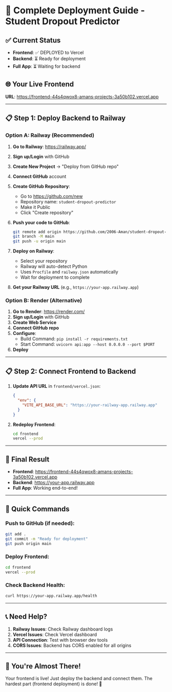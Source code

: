 # 🚀 Complete Deployment Guide - Student Dropout Predictor

## ✅ Current Status
- **Frontend**: ✅ DEPLOYED to Vercel
- **Backend**: ⏳ Ready for deployment
- **Full App**: ⏳ Waiting for backend

## 🌐 Your Live Frontend
**URL**: https://frontend-44s4qwox8-amans-projects-3a50b102.vercel.app

---

## 📋 Step 1: Deploy Backend to Railway

### Option A: Railway (Recommended)

1. **Go to Railway**: https://railway.app/
2. **Sign up/Login** with GitHub
3. **Create New Project** → "Deploy from GitHub repo"
4. **Connect GitHub** account
5. **Create GitHub Repository**:
   - Go to https://github.com/new
   - Repository name: `student-dropout-predictor`
   - Make it Public
   - Click "Create repository"

6. **Push your code to GitHub**:
   ```bash
   git remote add origin https://github.com/2006-Aman/student-dropout-predictor.git
   git branch -M main
   git push -u origin main
   ```

7. **Deploy on Railway**:
   - Select your repository
   - Railway will auto-detect Python
   - Uses `Procfile` and `railway.json` automatically
   - Wait for deployment to complete

8. **Get your Railway URL** (e.g., `https://your-app.railway.app`)

### Option B: Render (Alternative)

1. **Go to Render**: https://render.com/
2. **Sign up/Login** with GitHub
3. **Create Web Service**
4. **Connect GitHub repo**
5. **Configure**:
   - Build Command: `pip install -r requirements.txt`
   - Start Command: `uvicorn api:app --host 0.0.0.0 --port $PORT`
6. **Deploy**

---

## 📋 Step 2: Connect Frontend to Backend

1. **Update API URL** in `frontend/vercel.json`:
   ```json
   {
     "env": {
       "VITE_API_BASE_URL": "https://your-railway-app.railway.app"
     }
   }
   ```

2. **Redeploy Frontend**:
   ```bash
   cd frontend
   vercel --prod
   ```

---

## 🎯 Final Result

- **Frontend**: https://frontend-44s4qwox8-amans-projects-3a50b102.vercel.app
- **Backend**: https://your-app.railway.app
- **Full App**: Working end-to-end!

---

## 🔧 Quick Commands

### Push to GitHub (if needed):
```bash
git add .
git commit -m "Ready for deployment"
git push origin main
```

### Deploy Frontend:
```bash
cd frontend
vercel --prod
```

### Check Backend Health:
```bash
curl https://your-app.railway.app/health
```

---

## 📞 Need Help?

1. **Railway Issues**: Check Railway dashboard logs
2. **Vercel Issues**: Check Vercel dashboard
3. **API Connection**: Test with browser dev tools
4. **CORS Issues**: Backend has CORS enabled for all origins

---

## 🎉 You're Almost There!

Your frontend is live! Just deploy the backend and connect them. The hardest part (frontend deployment) is done! 🚀
